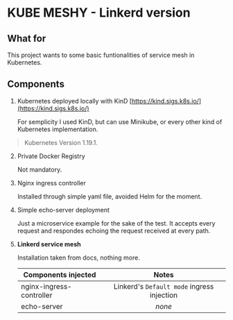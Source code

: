 KUBE MESHY - Linkerd version
=========

## What for

This project wants to some basic funtionalities of service mesh in Kubernetes.

## Components

1. Kubernetes deployed locally with KinD [https://kind.sigs.k8s.io/](https://kind.sigs.k8s.io/)
 
   For semplicity I used KinD, but can use Minikube, or every other kind of Kubernetes implementation.

> Kubernetes Version 1.19.1.

2. Private Docker Registry

   Not mandatory.

3. Nginx ingress controller

   Installed through simple yaml file, avoided Helm for the moment.

4. Simple echo-server deployment

   Just a microservice example for the sake of the test. It accepts every request and respondes echoing the request received at every path.

5. **Linkerd service mesh**

   Installation taken from docs, nothing more.

   | Components injected | Notes |
   | ------------------- |:-----:|
   | nginx-ingress-controller| Linkerd's `Default mode` ingress injection |
   | echo-server | *none* |


